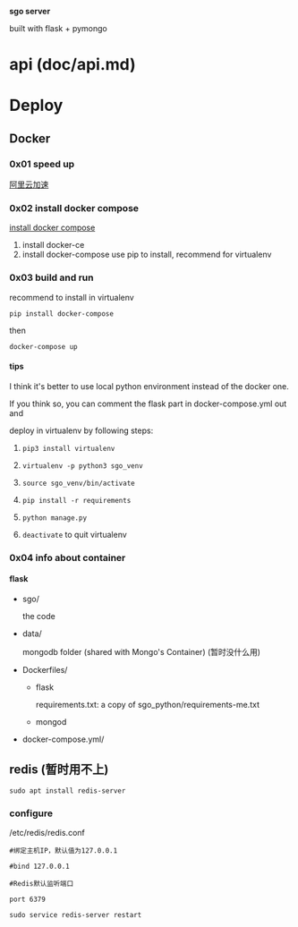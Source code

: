 **sgo server**

built with flask + pymongo

# api (doc/api.md)

# Deploy

## Docker

### 0x01  speed up

[阿里云加速](http://warjiang.github.io/devcat/2016/11/28/%E4%BD%BF%E7%94%A8%E9%98%BF%E9%87%8C%E4%BA%91Docker%E9%95%9C%E5%83%8F%E5%8A%A0%E9%80%9F/)

### 0x02  install docker compose


[install docker compose](https://docs.docker.com/compose/install/#alternative-install-options)

1. install docker-ce
2. install docker-compose
    use pip to install, recommend for virtualenv
    
### 0x03 build and run

recommend to install in virtualenv 

`pip install docker-compose`

then

`docker-compose up`

#### tips

I think it's better to use local python environment instead of the docker one. 

If you think so, you can comment the flask part in docker-compose.yml out and

deploy in virtualenv by following steps:

1. `pip3 install virtualenv`

2. `virtualenv -p python3 sgo_venv`

3. `source sgo_venv/bin/activate`

4. `pip install -r requirements`

5. `python manage.py`

6. `deactivate` to quit virtualenv

### 0x04 info about container

#### flask

* sgo/

    the code
    
* data/
    
    mongodb folder (shared with Mongo's Container) (暂时没什么用)
    
* Dockerfiles/
    - flask
    
        requirements.txt: a copy of sgo_python/requirements-me.txt
        
    - mongod
        
* docker-compose.yml/

## redis (暂时用不上)

`sudo apt install redis-server`

### configure

/etc/redis/redis.conf

```
#绑定主机IP，默认值为127.0.0.1

#bind 127.0.0.1

#Redis默认监听端口

port 6379
```

`sudo service redis-server restart`


